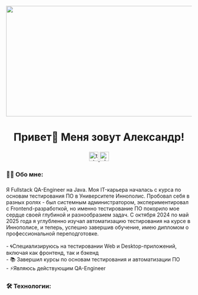 <br clear="both">

<div align="center">
  <img height="300" width="600" src="https://user-images.githubusercontent.com/74038190/225813708-98b745f2-7d22-48cf-9150-083f1b00d6c9.gif"  />
</div>

###

<h1 align="center">Привет👋 Меня зовут Александр!</h1>

###

###
<div align="center">
  <a href="https://t.me/KRAtos025" target="_blank">
    <img src="https://img.shields.io/static/v1?message=Telegram&logo=telegram&label=&color=2CA5E0&logoColor=white&labelColor=&style=for-the-badge" height="25" alt="telegram logo"  />
  </a>
   <a href="https://vk.com/kratos025" target="_blank">
  <img src="https://img.shields.io/static/v1?message=VK&logo=vk&label=&color=0077FF&logoColor=white&labelColor=&style=for-the-badge" height="25" alt="vk logo" />
</a>
</div>

###

<h3 align="left">👩‍💻  Обо мне:</h3>

###

<p align="left">Я Fullstack QA-Engineer на Java. Моя IT-карьера началась с курса по основам тестирования ПО в Университете Иннополис. Пробовал себя в разных ролях - был системным администратором, экспериментировал с Frontend-разработкой, но именно тестирование ПО покорило мое сердце своей глубиной и разнообразием задач. С октября 2024 по май 2025 года я углубленно изучал автоматизацию тестирования на курсе в Иннополисе, и теперь, успешно завершив обучение, имею дипломом о профессиональной переподготовке.<br><br>- 🌀Специализируюсь на тестировании Web и Desktop-приложений, включая как фронтенд, так и бэкенд <br>- 📚 Завершил курсы по основам тестирования и автоматизации ПО<br>- ⚡Являюсь действующим QA-Engineer</p>

###

<h3 align="left">🛠 Технологии:</h3>

###

<div align="left">



